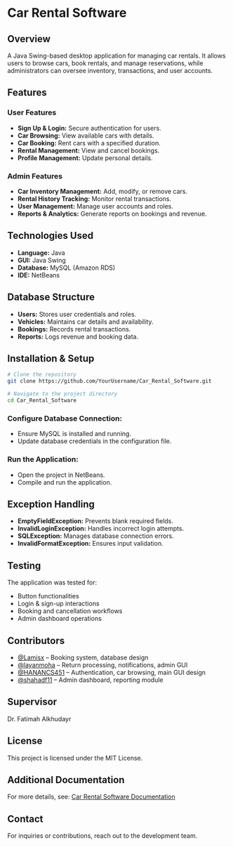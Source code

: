 # Car Rental Software

## Overview
A Java Swing-based desktop application for managing car rentals. It allows users to browse cars, book rentals, and manage reservations, while administrators can oversee inventory, transactions, and user accounts.

## Features
### User Features
- **Sign Up & Login:** Secure authentication for users.
- **Car Browsing:** View available cars with details.
- **Car Booking:** Rent cars with a specified duration.
- **Rental Management:** View and cancel bookings.
- **Profile Management:** Update personal details.

### Admin Features
- **Car Inventory Management:** Add, modify, or remove cars.
- **Rental History Tracking:** Monitor rental transactions.
- **User Management:** Manage user accounts and roles.
- **Reports & Analytics:** Generate reports on bookings and revenue.

## Technologies Used
- **Language:** Java
- **GUI:** Java Swing
- **Database:** MySQL (Amazon RDS)
- **IDE:** NetBeans

## Database Structure
- **Users:** Stores user credentials and roles.
- **Vehicles:** Maintains car details and availability.
- **Bookings:** Records rental transactions.
- **Reports:** Logs revenue and booking data.

## Installation & Setup
```sh
# Clone the repository
git clone https://github.com/YourUsername/Car_Rental_Software.git

# Navigate to the project directory
cd Car_Rental_Software
```
### Configure Database Connection:
- Ensure MySQL is installed and running.
- Update database credentials in the configuration file.

### Run the Application:
- Open the project in NetBeans.
- Compile and run the application.

## Exception Handling
- **EmptyFieldException:** Prevents blank required fields.
- **InvalidLoginException:** Handles incorrect login attempts.
- **SQLException:** Manages database connection errors.
- **InvalidFormatException:** Ensures input validation.

## Testing
The application was tested for:
- Button functionalities
- Login & sign-up interactions
- Booking and cancellation workflows
- Admin dashboard operations

## Contributors
- [@Lamisx](https://github.com/Lamisx) – Booking system, database design
- [@layanmoha](https://github.com/layanmoha) – Return processing, notifications, admin GUI
- [@HANANCS451](https://github.com/HANANCS451) – Authentication, car browsing, main GUI design
- [@shahadf11](https://github.com/shahadf11) – Admin dashboard, reporting module

## Supervisor
Dr. Fatimah Alkhudayr

## License
This project is licensed under the MIT License.

## Additional Documentation
For more details, see: [Car Rental Software Documentation](./Car_Rental_Software.pdf)

## Contact
For inquiries or contributions, reach out to the development team.
